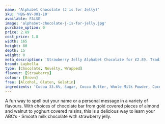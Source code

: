 ```yaml
---
name: 'Alphabet Chocolate (J is for Jelly)'
sku: 'HBG-NV-001-10'
available: FALSE
image: 'alphabet-chocolate-j-is-for-jelly.jpg'
purchase_option: 0
price: 2.89
cost_price: 1.8
width: 165
height: 80
depth: 15
weight: 0
meta_description: 'Strawberry Jelly Alphabet Chocolate for £2.89. Traditional sweet treats and more at Humbugs Confectionery Store. Specialists in satisfying your sweet tooth!'
brand: Laybella
type: [Chocolate, Novelty, Wrapped]
flavour: [Strawberry]
colour: [Brown]
free: [Alcohol, Gluten, Gelatin]
ingredients: 'Cocoa 33.6%, Sugar, Cocoa Butter, Whole Milk Powder, Cocoa Mass, Soy Lecithin, Flavouring: Natural Vanilla, Glucose-Fructose Syrup, Sugar, Gelatine, Citric Acid, Acid Regulator, Sodium Citrates, Acetic Acid, Flavouring, Colours, Carmines, Curcumin'
---
```

A fun way to spell out your name or a personal message in a variety of flavours. With choices of chocolate bar from gold covered pieces of almond and walnut to yoghurt covered raisins, this is a delicious way to learn your ABC’s - Smooth milk chocolate with strawberry jelly.